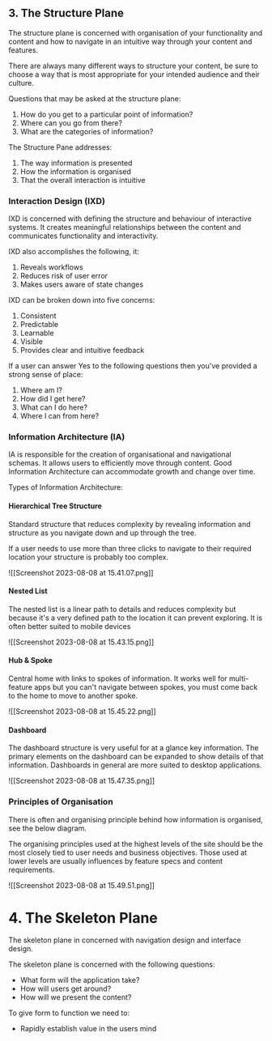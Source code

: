 ## 3. The Structure Plane
The structure plane is concerned with organisation of your functionality and content and how to navigate in an intuitive way through your content and features.

There are always many different ways to structure your content, be sure to choose a way that is most appropriate for your intended audience and their culture.

Questions that may be asked at the structure plane:
1. How do you get to a particular point of information?
2. Where can you go from there?
3. What are the categories of information?

The Structure Pane addresses:
1. The way information is presented
2. How the information is organised
3. That the overall interaction is intuitive

### Interaction Design (IXD)
IXD is concerned with defining the structure and behaviour of interactive systems. It creates meaningful relationships between the content and communicates functionality and interactivity.

IXD also accomplishes the following, it:
1. Reveals workflows
2. Reduces risk of user error
3. Makes users aware of state changes

IXD can be broken down into five concerns:
1. Consistent
2. Predictable
3. Learnable
4. Visible
5. Provides clear and intuitive feedback 

If a user can answer Yes to the following questions then you've provided a strong sense of place:
1. Where am I?
2. How did I get here?
3. What can I do here?
4. Where I can from here?

### Information Architecture (IA)
IA is responsible for the creation of organisational and navigational schemas. It allows users to efficiently move through content. Good Information Architecture can accommodate growth and change over time. 

Types of Information Architecture:
#### Hierarchical Tree Structure
Standard structure that reduces complexity by revealing information and structure as you navigate down and up through the tree. 

If a user needs to use more than three clicks to navigate to their required location your structure is probably too complex.

![[Screenshot 2023-08-08 at 15.41.07.png]]

#### Nested List
The nested list is a linear path to details and reduces complexity but because it's a very defined path to the location it can prevent exploring. It is often better suited to mobile devices

![[Screenshot 2023-08-08 at 15.43.15.png]]

#### Hub & Spoke
Central home with links to spokes of information. It works well for multi-feature apps but you can't navigate between spokes, you must come back to the home to move to another spoke.

![[Screenshot 2023-08-08 at 15.45.22.png]]

#### Dashboard
The dashboard structure is very useful for at a glance key information. The primary elements on the dashboard can be expanded to show details of that information. Dashboards in general are more suited to desktop applications.

![[Screenshot 2023-08-08 at 15.47.35.png]]

### Principles of Organisation
There is often and organising principle behind how information is organised, see the below diagram.

The organising principles used at the highest levels of the site should be the most closely tied to user needs and business objectives. Those used at lower levels are usually influences by feature specs and content requirements.

![[Screenshot 2023-08-08 at 15.49.51.png]]

# 4. The Skeleton Plane

The skeleton plane in concerned with navigation design and interface design.

The skeleton plane is concerned with the following questions:
- What form will the application take?
- How will users get around?
- How will we present the content?

To give form to function we need to:
- Rapidly establish value in the users mind